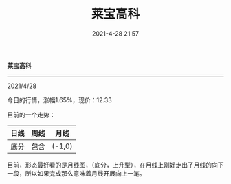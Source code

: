 ﻿---
layout: post
title: 莱宝高科
date: 2021-4-28 21:57
categories: main
---

**莱宝高科**

---
2021/4/28

今日的行情，涨幅1.65%，现价：12.33

目前的一个走势：

日线|周线|月线
:--:|:--:|:--:
底分|包含|(-1,0)

目前，形态最好看的是月线图，（底分，上升型），在月线上刚好走出了月线的向下一段，所以如果完成那么意味着月线开展向上一笔。
